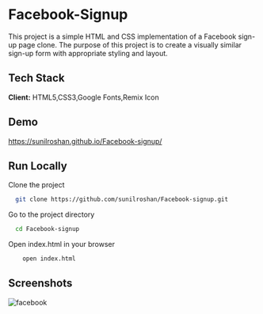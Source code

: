 
# Facebook-Signup

This project is a simple HTML and CSS implementation of a Facebook sign-up page clone. The purpose of this project is to create a visually similar sign-up form with appropriate styling and layout.


## Tech Stack

**Client:** HTML5,CSS3,Google Fonts,Remix Icon




## Demo

https://sunilroshan.github.io/Facebook-signup/


## Run Locally

Clone the project

```bash
  git clone https://github.com/sunilroshan/Facebook-signup.git
```

Go to the project directory

```bash
  cd Facebook-signup  
```
Open index.html in your browser
```bash
    open index.html
```


## Screenshots

![facebook](https://github.com/user-attachments/assets/aaf609dc-d313-4991-a8b5-a78e52b219d5)


